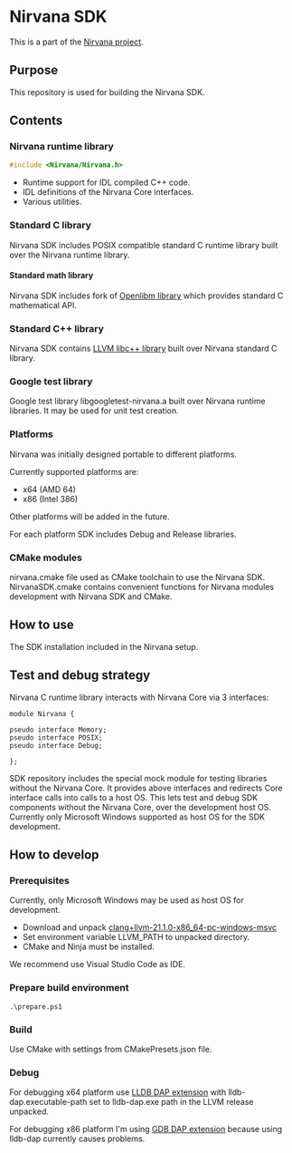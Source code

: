 # Nirvana SDK

This is a part of the [Nirvana project](https://github.com/nirvanaos/home).

## Purpose

This repository is used for building the Nirvana SDK.

## Contents

### Nirvana runtime library

```C
#include <Nirvana/Nirvana.h>
```

- Runtime support for IDL compiled C++ code.
- IDL definitions of the Nirvana Core interfaces.
- Various utilities.

### Standard C library

Nirvana SDK includes POSIX compatible standard C runtime library built over the Nirvana runtime library.

#### Standard math library

Nirvana SDK includes fork of [Openlibm library](https://github.com/JuliaMath/openlibm) which provides standard C mathematical API.

### Standard C++ library

Nirvana SDK contains [LLVM libc++ library](https://libcxx.llvm.org/) built over Nirvana standard C library.

### Google test library

Google test library libgoogletest-nirvana.a built over Nirvana runtime libraries.
It may be used for unit test creation.

### Platforms

Nirvana was initially designed portable to different platforms.

Currently supported platforms are:

- x64 (AMD 64)
- x86 (Intel 386)

Other platforms will be added in the future.

For each platform SDK includes Debug and Release libraries.

### CMake modules

nirvana.cmake file used as CMake toolchain to use the Nirvana SDK.
NirvanaSDK.cmake contains convenient functions for Nirvana modules development with Nirvana SDK and CMake.

## How to use

The SDK installation included in the Nirvana setup.

## Test and debug strategy

Nirvana C runtime library interacts with Nirvana Core via 3 interfaces:

```
module Nirvana {

pseudo interface Memory;
pseudo interface POSIX;
pseudo interface Debug;

};
```

SDK repository includes the special mock module for testing libraries without the Nirvana Core.
It provides above interfaces and redirects Core interface calls into calls to a host OS.
This lets test and debug SDK components without the Nirvana Core, over the development host OS.
Currently only Microsoft Windows supported as host OS for the SDK development.

## How to develop

### Prerequisites

Currently, only Microsoft Windows may be used as host OS for development.

- Download and unpack [clang+llvm-21.1.0-x86_64-pc-windows-msvc](https://github.com/llvm/llvm-project/releases/download/llvmorg-21.1.0/clang+llvm-21.1.0-x86_64-pc-windows-msvc.tar.xz)
- Set environment variable LLVM_PATH to unpacked directory.
- CMake and Ninja must be installed.

We recommend use Visual Studio Code as IDE.

### Prepare build environment

```
.\prepare.ps1
```

### Build

Use CMake with settings from CMakePresets.json file.

### Debug

For debugging x64 platform use [LLDB DAP extension](https://marketplace.visualstudio.com/items?itemName=llvm-vs-code-extensions.lldb-dap) with lldb-dap.executable-path set to lldb-dap.exe path in the LLVM release unpacked.

For debugging x86 platform I'm using [GDB DAP extension](https://marketplace.visualstudio.com/items?itemName=OlegTolmatcev.gdb-dap)
because using lldb-dap currently causes problems.
